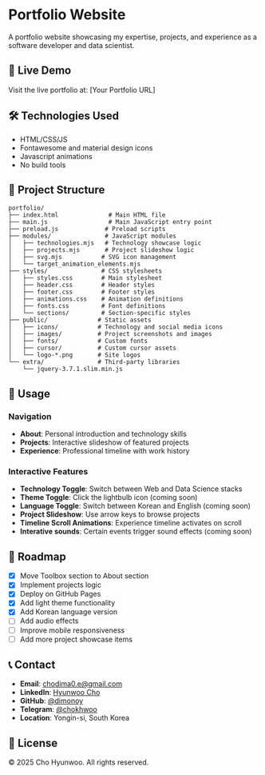 # Portfolio Website

A portfolio website showcasing my expertise, projects, and experience as a software developer and data scientist.

## 🚀 Live Demo

Visit the live portfolio at: [Your Portfolio URL]

## 🛠️ Technologies Used

- HTML/CSS/JS
- Fontawesome and material design icons
- Javascript animations
- No build tools

## 📁 Project Structure

```
portfolio/
├── index.html              # Main HTML file
├── main.js                 # Main JavaScript entry point
├── preload.js             # Preload scripts
├── modules/               # JavaScript modules
│   ├── technologies.mjs   # Technology showcase logic
│   ├── projects.mjs       # Project slideshow logic
│   ├── svg.mjs           # SVG icon management
│   └── target_animation_elements.mjs
├── styles/               # CSS stylesheets
│   ├── styles.css        # Main stylesheet
│   ├── header.css        # Header styles
│   ├── footer.css        # Footer styles
│   ├── animations.css    # Animation definitions
│   ├── fonts.css         # Font definitions
│   └── sections/         # Section-specific styles
├── public/              # Static assets
│   ├── icons/           # Technology and social media icons
│   ├── images/          # Project screenshots and images
│   ├── fonts/           # Custom fonts
│   ├── cursor/          # Custom cursor assets
│   └── logo-*.png       # Site logos
└── extra/               # Third-party libraries
    └── jquery-3.7.1.slim.min.js
```

## 🎯 Usage

### Navigation
- **About**: Personal introduction and technology skills
- **Projects**: Interactive slideshow of featured projects
- **Experience**: Professional timeline with work history

### Interactive Features
- **Technology Toggle**: Switch between Web and Data Science stacks
- **Theme Toggle**: Click the lightbulb icon (coming soon)
- **Language Toggle**: Switch between Korean and English (coming soon)
- **Project Slideshow**: Use arrow keys to browse projects
- **Timeline Scroll Animations**: Experience timeline activates on scroll
- **Interative sounds**: Certain events trigger sound effects (coming soon)

## 🔮 Roadmap

- [x] Move Toolbox section to About section
- [x] Implement projects logic
- [x] Deploy on GitHub Pages
- [x] Add light theme functionality
- [x] Add Korean language version
- [ ] Add audio effects
- [ ] Improve mobile responsiveness
- [ ] Add more project showcase items

## 📞 Contact

- **Email**: [chodima0.e@gmail.com](mailto:chodima0.e@gmail.com)
- **LinkedIn**: [Hyunwoo Cho](https://www.linkedin.com/in/hyunwoo-cho-b243b02bb/)
- **GitHub**: [@dimonoy](https://github.com/dimonoy)
- **Telegram**: [@chokhwoo](https://t.me/chokhwoo)
- **Location**: Yongin-si, South Korea

## 📄 License

© 2025 Cho Hyunwoo. All rights reserved.
